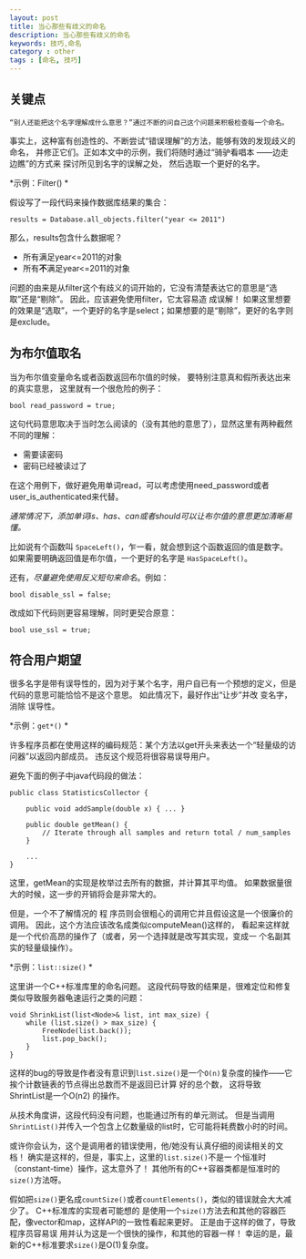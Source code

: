 ```yaml
---
layout: post
title: 当心那些有歧义的命名
description: 当心那些有歧义的命名
keywords: 技巧,命名
category : other
tags : [命名, 技巧]
---
```


## 关键点

    “别人还能把这个名字理解成什么意思？”通过不断的问自己这个问题来积极检查每一个命名。

事实上，这种富有创造性的、不断尝试“错误理解”的方法，能够有效的发现歧义的命名，
并修正它们。正如本文中的示例，我们将随时通过“骑驴看唱本 ——边走边瞧”的方式来 探讨所见到名字的误解之处，
然后选取一个更好的名字。

*示例：Filter() *

假设写了一段代码来操作数据库结果的集合：

    results = Database.all_objects.filter("year <= 2011")

那么，results包含什么数据呢？

* 所有满足year<=2011的对象
* 所有<strong>不</strong>满足year<=2011的对象
 
问题的由来是从filter这个有歧义的词开始的，它没有清楚表达它的意思是“选取”还是“剔除”。
因此，应该避免使用filter，它太容易造 成误解！ 
如果这里想要的效果是“选取”，一个更好的名字是select；如果想要的是“剔除”，更好的名字则是exclude。 

## 为布尔值取名 

当为布尔值变量命名或者函数返回布尔值的时候，
要特别注意真和假所表达出来的真实意思，
这里就有一个很危险的例子：

    bool read_password = true;

这句代码意思取决于当时怎么阅读的（没有其他的意思了），显然这里有两种截然不同的理解：

* 需要读密码
* 密码已经被读过了

在这个用例下，做好避免用单词read，可以考虑使用need_password或者user_is_authenticated来代替。 

*通常情况下，添加单词is、has、can或者should可以让布尔值的意思更加清晰易懂。*

比如说有个函数叫 `SpaceLeft()`，乍一看，就会想到这个函数返回的值是数字。
如果需要明确返回值是布尔值，一个更好的名字是 `HasSpaceLeft()`。 

还有，*尽量避免使用反义短句来命名*。例如：

    bool disable_ssl = false;

改成如下代码则更容易理解，同时更契合原意：

    bool use_ssl = true;

## 符合用户期望 

很多名字是带有误导性的，因为对于某个名字，用户自已有一个预想的定义，但是代码的意思可能恰恰不是这个意思。
如此情况下，最好作出“让步”并改 变名字，消除 误导性。 

*示例：`get*()` *

许多程序员都在使用这样的编码规范：某个方法以get开头来表达一个“轻量级的访问器”以返回内部成员。
违反这个规范将很容易误导用户。 

避免下面的例子中java代码段的做法：

    public class StatisticsCollector {

        public void addSample(double x) { ... }

        public double getMean() {
            // Iterate through all samples and return total / num_samples
        }
        
        ...
    }

这里，getMean的实现是枚举过去所有的数据，并计算其平均值。
如果数据量很大的时候，这一步的开销将会是非常大的。

但是，一个不了解情况的 程 序员则会很粗心的调用它并且假设这是一个很廉价的调用。 
因此，这个方法应该改名成类似computeMean()这样的，
看起来这样就是一个代价高昂的操作了（或者，另一个选择就是改写其实现，变成一 个名副其实的轻量级操作）。 

*示例：`list::size()` *

这里讲一个C++标准库里的命名问题。
这段代码导致的结果是，很难定位和修复类似导致服务器龟速运行之类的问题：

    void ShrinkList(list<Node>& list, int max_size) {
        while (list.size() > max_size) {
            FreeNode(list.back());
            list.pop_back();
        }
    }

这样的bug的导致是作者没有意识到`list.size()`是一个`O(n)`复杂度的操作——它挨个计数链表的节点得出总数而不是返回已计算 好的总个数，
这将导致ShrintList是一个O(n2) 的操作。 

从技术角度讲，这段代码没有问题，也能通过所有的单元测试。
但是当调用`ShrintList()`并传入一个包含上亿数量级的list时，它可能将耗费数小时的时间。
 
或许你会认为，这个是调用者的错误使用，他/她没有认真仔细的阅读相关的文档！
确实是这样的，但是，事实上，这里的`list.size()`不是一 个恒准时（constant-time）操作，这太意外了！
其他所有的C++容器类都是恒准时的`size()`方法呀。 

假如把`size()`更名成`countSize()`或者`countElements()`，类似的错误就会大大减少了。
C++标准库的实现者可能想的 是使用一个`size()`方法去和其他的容器匹配，像vector和map，这样API的一致性看起来更好。
正是由于这样的做了，导致程序员容易误 用并认为这是一个很快的操作，和其他的容器一样！
幸运的是，最新的C++标准要求`size()`是O(1)复杂度。
